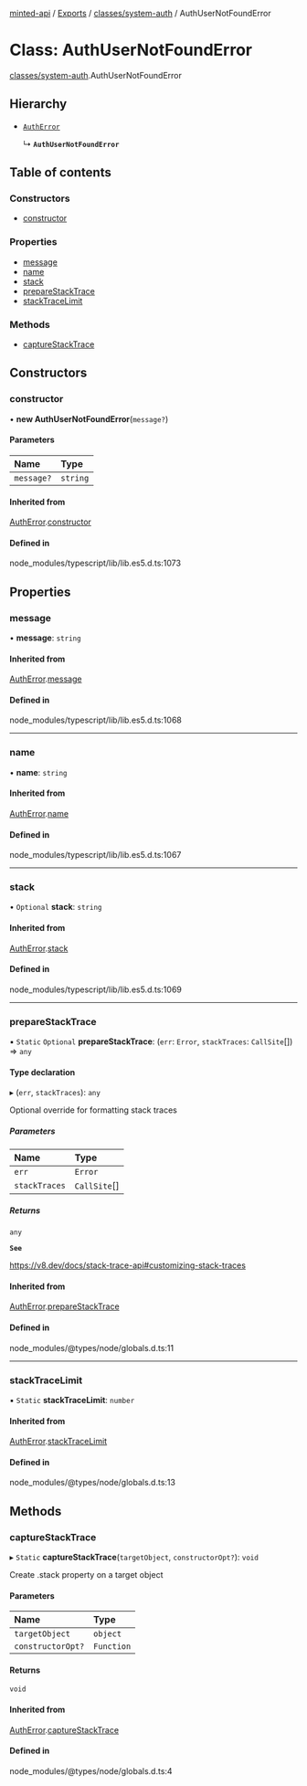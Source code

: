 [minted-api](../README.md) / [Exports](../modules.md) / [classes/system-auth](../modules/classes_system_auth.md) / AuthUserNotFoundError

# Class: AuthUserNotFoundError

[classes/system-auth](../modules/classes_system_auth.md).AuthUserNotFoundError

## Hierarchy

- [`AuthError`](classes_system_auth.AuthError.md)

  ↳ **`AuthUserNotFoundError`**

## Table of contents

### Constructors

- [constructor](classes_system_auth.AuthUserNotFoundError.md#constructor)

### Properties

- [message](classes_system_auth.AuthUserNotFoundError.md#message)
- [name](classes_system_auth.AuthUserNotFoundError.md#name)
- [stack](classes_system_auth.AuthUserNotFoundError.md#stack)
- [prepareStackTrace](classes_system_auth.AuthUserNotFoundError.md#preparestacktrace)
- [stackTraceLimit](classes_system_auth.AuthUserNotFoundError.md#stacktracelimit)

### Methods

- [captureStackTrace](classes_system_auth.AuthUserNotFoundError.md#capturestacktrace)

## Constructors

### constructor

• **new AuthUserNotFoundError**(`message?`)

#### Parameters

| Name | Type |
| :------ | :------ |
| `message?` | `string` |

#### Inherited from

[AuthError](classes_system_auth.AuthError.md).[constructor](classes_system_auth.AuthError.md#constructor)

#### Defined in

node_modules/typescript/lib/lib.es5.d.ts:1073

## Properties

### message

• **message**: `string`

#### Inherited from

[AuthError](classes_system_auth.AuthError.md).[message](classes_system_auth.AuthError.md#message)

#### Defined in

node_modules/typescript/lib/lib.es5.d.ts:1068

___

### name

• **name**: `string`

#### Inherited from

[AuthError](classes_system_auth.AuthError.md).[name](classes_system_auth.AuthError.md#name)

#### Defined in

node_modules/typescript/lib/lib.es5.d.ts:1067

___

### stack

• `Optional` **stack**: `string`

#### Inherited from

[AuthError](classes_system_auth.AuthError.md).[stack](classes_system_auth.AuthError.md#stack)

#### Defined in

node_modules/typescript/lib/lib.es5.d.ts:1069

___

### prepareStackTrace

▪ `Static` `Optional` **prepareStackTrace**: (`err`: `Error`, `stackTraces`: `CallSite`[]) => `any`

#### Type declaration

▸ (`err`, `stackTraces`): `any`

Optional override for formatting stack traces

##### Parameters

| Name | Type |
| :------ | :------ |
| `err` | `Error` |
| `stackTraces` | `CallSite`[] |

##### Returns

`any`

**`See`**

https://v8.dev/docs/stack-trace-api#customizing-stack-traces

#### Inherited from

[AuthError](classes_system_auth.AuthError.md).[prepareStackTrace](classes_system_auth.AuthError.md#preparestacktrace)

#### Defined in

node_modules/@types/node/globals.d.ts:11

___

### stackTraceLimit

▪ `Static` **stackTraceLimit**: `number`

#### Inherited from

[AuthError](classes_system_auth.AuthError.md).[stackTraceLimit](classes_system_auth.AuthError.md#stacktracelimit)

#### Defined in

node_modules/@types/node/globals.d.ts:13

## Methods

### captureStackTrace

▸ `Static` **captureStackTrace**(`targetObject`, `constructorOpt?`): `void`

Create .stack property on a target object

#### Parameters

| Name | Type |
| :------ | :------ |
| `targetObject` | `object` |
| `constructorOpt?` | `Function` |

#### Returns

`void`

#### Inherited from

[AuthError](classes_system_auth.AuthError.md).[captureStackTrace](classes_system_auth.AuthError.md#capturestacktrace)

#### Defined in

node_modules/@types/node/globals.d.ts:4
